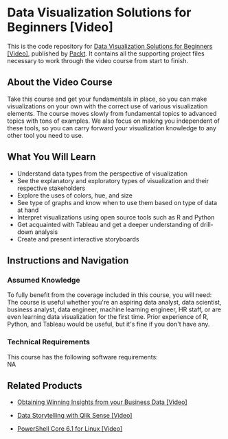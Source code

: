 # Data Visualization Solutions for Beginners [Video]
This is the code repository for [Data Visualization Solutions for Beginners [Video]](https://www.packtpub.com/big-data-and-business-intelligence/data-visualization-solutions-beginners-video?utm_source=github&utm_medium=repository&utm_campaign=9781788395786), published by [Packt](https://www.packtpub.com/?utm_source=github). It contains all the supporting project files necessary to work through the video course from start to finish.
## About the Video Course
Take this course and get your fundamentals in place, so you can make visualizations on your own with the correct use of various visualization elements. The course moves slowly from fundamental topics to advanced topics with tons of examples. We also focus on making you independent of these tools, so you can carry forward your visualization knowledge to any other tool you need to use.	

<H2>What You Will Learn</H2>
<DIV class=book-info-will-learn-text>
<UL>
<LI>Understand data types from the perspective of visualization 
<LI>See the explanatory and exploratory types of visualization and their respective stakeholders 
<LI>Explore the uses of colors, hue, and size 
<LI>See type of graphs and know when to use them based on type of data at hand 
<LI>Interpret visualizations using open source tools such as R and Python 
<LI>Get acquainted with Tableau and get a deeper understanding of drill-down analysis 
<LI>Create and present interactive storyboards </LI></UL></DIV>

## Instructions and Navigation
### Assumed Knowledge
To fully benefit from the coverage included in this course, you will need:<br/>
The course is useful whether you're an aspiring data analyst, data scientist, business analyst, data engineer, machine learning engineer, HR staff, or are even learning data visualization for the first time. Prior experience of R, Python, and Tableau would be useful, but it's fine if you don't have any.	
### Technical Requirements
This course has the following software requirements:<br/>
NA

## Related Products
* [Obtaining Winning Insights from your Business Data [Video]](https://www.packtpub.com/big-data-and-business-intelligence/obtaining-winning-insights-your-business-data-video?utm_source=github&utm_medium=repository&utm_campaign=9781789954449)

* [Data Storytelling with Qlik Sense [Video]](https://www.packtpub.com/big-data-and-business-intelligence/data-storytelling-qlik-sense-video?utm_source=github&utm_medium=repository&utm_campaign=9781789959123)

* [PowerShell Core 6.1 for Linux [Video]](https://www.packtpub.com/virtualization-and-cloud/powershell-core-61-linux-video?utm_source=github&utm_medium=repository&utm_campaign=9781838559595)

